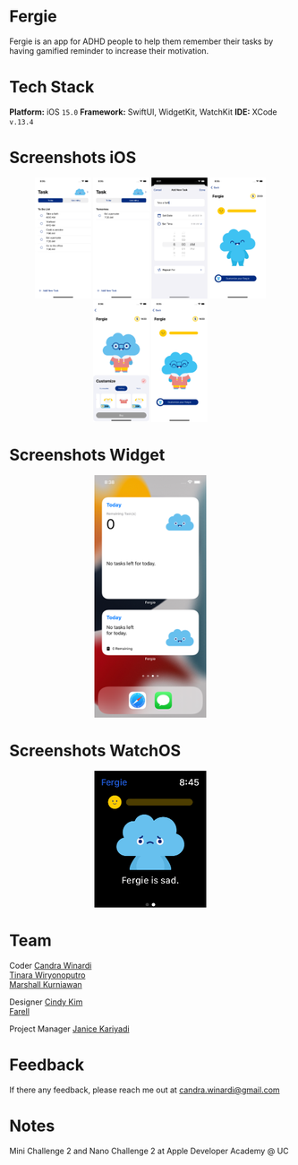 # Fergie
Fergie is an app for ADHD people to help them remember their tasks by having gamified reminder to increase their motivation.

# Tech Stack
**Platform:** iOS ``15.0``
**Framework:** SwiftUI, WidgetKit, WatchKit
**IDE:** XCode ``v.13.4``

# Screenshots iOS
<p align=center>
  <img src="./Screenshot/fergie1.png" width=100/> 
  <img src="./Screenshot/fergie2.png" width=100/>
  <img src="./Screenshot/fergie3.png" width=100/>
  <img src="./Screenshot/fergie4.png" width=100/>
  <img src="./Screenshot/fergie5.png" width=100/>
  <img src="./Screenshot/fergie6.png" width=100/>
</p>

# Screenshots Widget
<p align=center>
  <img src="./Screenshot/widget1.png" width=200/> 
</p>

# Screenshots WatchOS
<p align=center>
  <img src="./Screenshot/watch1.png" width=200/> 
</p>

# Team
Coder
[Candra Winardi](https://github.com/cndrtan)<br>
[Tinara Wiryonoputro](https://github.com/tinaranw)<br>
[Marshall Kurniawan](https://github.com/shrall)<br>

Designer
[Cindy Kim](https://www.instagram.com/cindyckim/)<br>
[Farell](https://www.instagram.com/farrel_sfy/)<br>

Project Manager
[Janice Kariyadi](https://www.instagram.com/janicekryd/)<br>

# Feedback
If there any feedback, please reach me out at candra.winardi@gmail.com

# Notes
Mini Challenge 2 and Nano Challenge 2 at Apple Developer Academy @ UC
